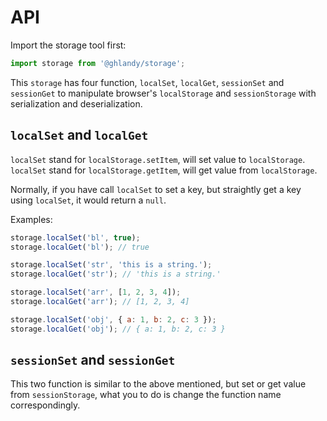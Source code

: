 # API

Import the storage tool first:

```javascript
import storage from '@ghlandy/storage';
```

This `storage` has four function, `localSet`, `localGet`, `sessionSet` and
`sessionGet` to manipulate browser's `localStorage` and `sessionStorage` with
serialization and deserialization.

## `localSet` and `localGet`

`localSet` stand for `localStorage.setItem`, will set value to `localStorage`.
`localSet` stand for `localStorage.getItem`, will get value from `localStorage`.

Normally, if you have call `localSet` to set a key, but straightly get a key using
`localSet`, it would return a `null`.

Examples:

```javascript
storage.localSet('bl', true);
storage.localGet('bl'); // true

storage.localSet('str', 'this is a string.');
storage.localGet('str'); // 'this is a string.'

storage.localSet('arr', [1, 2, 3, 4]);
storage.localGet('arr'); // [1, 2, 3, 4]

storage.localSet('obj', { a: 1, b: 2, c: 3 });
storage.localGet('obj'); // { a: 1, b: 2, c: 3 }
```

## `sessionSet` and `sessionGet`

This two function is similar to the above mentioned, but set or get value from
`sessionStorage`, what you to do is change the function name correspondingly.
